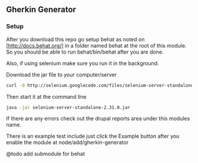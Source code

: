 ## Gherkin Generator

### Setup

After you download this repo go setup behat as noted on [http://docs.behat.org/]
in a folder named behat at the root of this module.
So you should be able to run behat/bin/behat after you are done.

Also, if using selenium make sure you run it in the background.

Download the jar file to your computer/server

```bash
curl -O http://selenium.googlecode.com/files/selenium-server-standalone-2.31.0.jar
```

Then start it at the command line

```bash
java -jar selenium-server-standalone-2.31.0.jar
```


If there are any errors check out the drupal reports area under this modules name.

There is an example test include just click the Example button after you enable the module at node/add/gherkin-generator

@todo add submodule for behat
